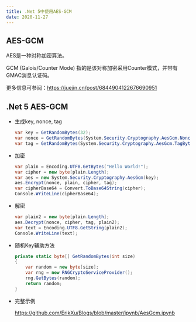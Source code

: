 ```yaml
---
title: .Net 5中使用AES-GCM
date: 2020-11-27
---
```


## AES-GCM
AES是一种对称加密算法。

GCM (Galois/Counter Mode) 指的是该对称加密采用Counter模式，并带有GMAC消息认证码。

更多信息可参阅：<https://juejin.cn/post/6844904122676690951>

## .Net 5 AES-GCM

- 生成key, nonce, tag

  ```csharp
  var key = GetRandomBytes(32);
  var nonce = GetRandomBytes(System.Security.Cryptography.AesGcm.NonceByteSizes.MaxSize);
  var tag = GetRandomBytes(System.Security.Cryptography.AesGcm.TagByteSizes.MaxSize);
  ```

- 加密

  ```csharp
  var plain = Encoding.UTF8.GetBytes("Hello World!");
  var cipher = new byte[plain.Length];
  var aes = new System.Security.Cryptography.AesGcm(key);
  aes.Encrypt(nonce, plain, cipher, tag);
  var cipherBase64 = Convert.ToBase64String(cipher);
  Console.WriteLine(cipherBase64);
  ```

- 解密

  ```csharp
  var plain2 = new byte[plain.Length];
  aes.Decrypt(nonce, cipher, tag, plain2);
  var text = Encoding.UTF8.GetString(plain2);
  Console.WriteLine(text);
  ```

- 随机Key辅助方法

  ```csharp
  private static byte[] GetRandomBytes(int size)
  {
      var random = new byte[size];
      var rng = new RNGCryptoServiceProvider();
      rng.GetBytes(random);
      return random;
  }
  ```

- 完整示例

  <https://github.com/ErikXu/Blogs/blob/master/ipynb/AesGcm.ipynb>